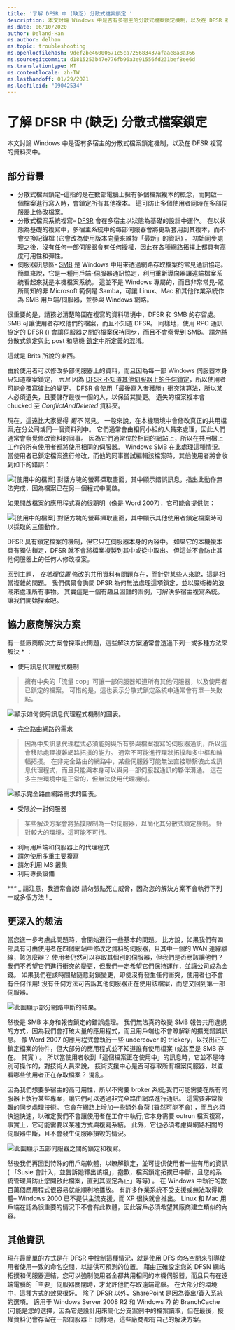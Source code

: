 ```yaml
---
title: '了解 DFSR 中 (缺乏) 分散式檔案鎖定 '
description: 本文討論 Windows 中是否有多宿主的分散式檔案鎖定機制，以及在 DFSR 複寫的資料夾中。
ms.date: 06/10/2020
author: Deland-Han
ms.author: delhan
ms.topic: troubleshooting
ms.openlocfilehash: 9def2be46000671c5ca725683437afaae8a8a366
ms.sourcegitcommit: d1815253b47e776fb96a3e91556fd231bef8ee6d
ms.translationtype: MT
ms.contentlocale: zh-TW
ms.lasthandoff: 01/29/2021
ms.locfileid: "99042534"
---
```

# <a name="understanding-the-lack-of-distributed-file-locking-in-dfsr"></a>了解 DFSR 中 (缺乏) 分散式檔案鎖定 

本文討論 Windows 中是否有多宿主的分散式檔案鎖定機制，以及在 DFSR 複寫的資料夾中。

## <a name="some-background"></a>部分背景

  - 分散式檔案鎖定–這指的是在數部電腦上擁有多個檔案複本的概念，而開啟一個檔案進行寫入時，會鎖定所有其他複本。 這可防止多個使用者同時在多部伺服器上修改檔案。
  - 分散式檔案系統複寫– [DFSR](/previous-versions/windows/desktop/dfsr/distributed-file-system-replication--dfsr-) 會在多宿主以狀態為基礎的設計中運作。 在以狀態為基礎的複寫中，多宿主系統中的每部伺服器會將更新套用到其複本，而不會交換記錄檔 (它會改為使用版本向量來維持「最新」的資訊) 。 初始同步處理之後，沒有任何一部伺服器會有任何授權，因此在各種網路拓撲上都具有高度可用性和彈性。
  - 伺服器訊息區- [SMB](/openspecs/windows_protocols/ms-smb/f210069c-7086-4dc2-885e-861d837df688) 是 Windows 中用來透過網路存取檔案的常見通訊協定。 簡單來說，它是一種用戶端-伺服器通訊協定，利用重新導向器讓遠端檔案系統看起來就是本機檔案系統。 這並不是 Windows 專屬的，而且非常常見-眾所周知的非 Microsoft 範例是 Samba，可讓 Linux、Mac 和其他作業系統作為 SMB 用戶端/伺服器，並參與 Windows 網路。


很重要的是，請務必清楚略圖在複寫的資料環境中，DFSR 和 SMB 的存留處。 SMB 可讓使用者存取他們的檔案，而且不知道 DFSR。 同樣地，使用 RPC 通訊協定的 DFSR () 會讓伺服器之間的檔案保持同步，而且不會察覺到 SMB。 請勿將分散式鎖定與此 post 和隨機 [鎖定](/windows/win32/fileio/opportunistic-locks)中所定義的混淆。

這就是 Brits 所說的東西。

由於使用者可以修改多部伺服器上的資料，而且因為每一部 Windows 伺服器本身只知道檔案鎖定， *而且* 因為 [DFSR 不知道其他伺服器上的任何鎖定](/previous-versions/windows/it-pro/windows-server-2003/cc773238(v=ws.10))，所以使用者可能會覆寫彼此的變更。 DFSR 會使用「最後寫入者獲勝」衝突演算法，所以某人必須遺失，且要儲存最後一個的人，以保留其變更。 遺失的檔案複本會 chucked 至 *ConflictAndDeleted* 資料夾。

現在，這遠比大家覺得 *更不* 常見。 一般來說，在本機環境中會修改真正的共用檔案;在分公司或同一個資料列中。 它們通常會由相同小組的人員來處理，因此人們通常會察覺修改資料的同事。 因為它們通常位於相同的網站上，所以在共用檔上工作的所有使用者都將使用相同的伺服器。 Windows SMB 在此處理這種情況。 當使用者已鎖定檔案進行修改，而他的同事嘗試編輯該檔案時，其他使用者將會收到如下的錯誤：

![[使用中的檔案] 對話方塊的螢幕擷取畫面，其中顯示錯誤訊息，指出此動作無法完成，因為檔案已在另一個程式中開啟。](./media/understanding-the-lack-of-distributed-file-locking-in-dfsr/1.jpg)

如果開啟檔案的應用程式真的很聰明（像是 Word 2007），它可能會提供您：

![[使用中的檔案] 對話方塊的螢幕擷取畫面，其中顯示其他使用者鎖定檔案時可以採取的三個動作。](./media/understanding-the-lack-of-distributed-file-locking-in-dfsr/2.jpg)

DFSR 具有鎖定檔案的機制，但它只在伺服器本身的內容中。 如果它的本機複本具有獨佔鎖定，DFSR 就不會將檔案複製到其中或從中取出。 但這並不會防止其他伺服器上的任何人修改檔案。

回到主題， *在地理位置* 修改的共用資料有問題存在，而針對某些人來說，這是相當複雜的問題。 我們偶爾會詢問 DFSR 為何無法處理這項鎖定，並以魔術棒的浪潮來處理所有事物。 其實這是一個有趣且困難的案例，可解決多宿主複寫系統。 讓我們開始探索吧。

## <a name="third-party-solutions"></a>協力廠商解決方案

有一些廠商解決方案會採取此問題，這些解決方案通常會透過下列一或多種方法來解決 \* ：

  - 使用訊息代理程式機制

> 擁有中央的「流量 cop」可讓一部伺服器知道所有其他伺服器，以及使用者已鎖定的檔案。 可惜的是，這也表示分散式鎖定系統中通常會有單一失敗點。

![顯示如何使用訊息代理程式機制的圖表。](./media/understanding-the-lack-of-distributed-file-locking-in-dfsr/3.png)

  - 完全路由網路的需求

> 因為中央訊息代理程式必須能夠與所有參與檔案複寫的伺服器通訊，所以這會移除處理複雜網路拓撲的能力。 通常不可能進行環狀拓撲和多中樞和輪輻拓撲。 在非完全路由的網路中，某些伺服器可能無法直接聯繫彼此或訊息代理程式，而且只能與本身可以與另一部伺服器通訊的夥伴溝通。 這在多主控環境中是正常的，但無法使用代理機制。

![顯示完全路由網路需求的圖表。](./media/understanding-the-lack-of-distributed-file-locking-in-dfsr/4.png)

  - 受限於一對伺服器

> 某些解決方案會將拓撲限制為一對伺服器，以簡化其分散式鎖定機制。 針對較大的環境，這可能不可行。

  - 利用用戶端和伺服器上的代理程式
  - 請勿使用多重主要複寫
  - 請勿利用 MS 叢集
  - 利用專長設備


***\** _ 請注意，我通常會說\! 請勿張貼死亡威脅，因為您的解決方案不會執行下列一或多個方法 \! _

## <a name="deeper-thoughts"></a>更深入的想法

當您進一步考慮此問題時，會開始進行一些基本的問題。 比方說，如果我們有四部具有可由使用者在四個網站中修改之資料的伺服器，且其中一個的 WAN 連線離線，該怎麼辦？ 使用者仍然可以存取其個別的伺服器，但我們是否應該讓他們？ 我們不希望它們進行衝突的變更，但我們一定希望它們保持運作，並讓公司成為金錢。 如果我們在該時間點隨意封鎖變更，即使沒有發生任何衝突，使用者也不會有任何作用\! 沒有任何方法可告訴其他伺服器正在使用該檔案，而您又回到第一部伺服器。

![此圖顯示部分網路中斷的結果。](./media/understanding-the-lack-of-distributed-file-locking-in-dfsr/5.png)

然後是 SMB 本身和報告鎖定的錯誤處理。 我們無法真的改變 SMB 報告共用違規的方式，因為我們會打破大量的應用程式，而且用戶端也不會瞭解新的擴充錯誤訊息。 像 Word 2007 的應用程式會執行一些 undercover 的 trickery，以找出正在鎖定檔案的物件，但大部分的應用程式並不知道誰有使用檔案 (或甚至是 SMB 存在。 其實 ) 。 所以當使用者收到「這個檔案正在使用中」的訊息時，它並不是特別可操作的，對技術人員來說， 技術支援中心是否可存取所有檔案伺服器，以查看哪些使用者正在存取檔案？ 混亂。

因為我們想要多宿主的高可用性，所以不需要 broker 系統;我們可能需要在所有伺服器上執行某些專案，讓它們可以透過非完全路由網路進行通訊。 這需要非常複雜的同步處理技術。 它會在網路上增加一些額外負荷 (雖然可能不會) ，而且必須快速快速，以確定我們不會讓使用者在工作中執行;它本身需要 outrun 檔案複寫，事實上，它可能需要以某種方式與複寫系結。 此外，它也必須考慮與網路相關的伺服器中斷，且不會發生伺服器損毀的情況。

![此圖顯示五部伺服器之間的鎖定和複寫。](./media/understanding-the-lack-of-distributed-file-locking-in-dfsr/6.png)

然後我們再回到特殊的用戶端軟體，以瞭解鎖定，並可提供使用者一些有用的資訊 ( 「Susie 會計入，並告訴她釋出該檔」，抱歉，檔案鎖定拓撲已中斷，且您的系統管理員防止您開啟此檔案，直到其固定為止」等等) 。 在 Windows 中執行的數百萬個應用程式很容易就能順利地播放。 有許多作業系統不受支援或無法取得軟體– Windows 2000 已不提供主流支援，而 XP 很快就會推出。 Linux 和 Mac 用戶端在認為很重要的情況下不會有此軟體，因此客戶必須希望其廠商建立類似的內容。

## <a name="more-inforamtion"></a>其他資訊

現在最簡單的方式是在 DFSR 中控制這種情況，就是使用 DFS 命名空間來引導使用者使用一致的命名空間，以提供可預測的位置。 藉由正確設定您的 DFSN 網站拓撲和伺服器連結，您可以強制使用者全都共用相同的本機伺服器，而且只有在遠端電腦的「主要」伺服器關閉時，才允許他們存取遠端電腦。 在大部分的環境中，這種方式的效果很好。 除了 DFSR 以外，SharePoint 是因為簽出/簽入系統的選項。 適用于 Windows Server 2008 R2 和 Windows 7) 的 BranchCache (可能是您的選擇，因為它是設計用來簡化分支案例中的檔案讀取，但在最後，授權資料仍會存留在一部伺服器上[](/previous-versions/windows/it-pro/windows-server-2012-R2-and-2012/jj127252(v=ws.11)) 同樣地，這些廠商都有自己的解決方案。

